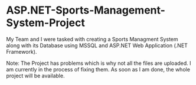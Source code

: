 # ASP.NET-Sports-Management-System-Project

My Team and I were tasked with creating a Sports Managment System along with its Database using MSSQL and ASP.NET Web Application (.NET Framework).

Note: The Project has problems which is why not all the files are uploaded. I am currently in the process of fixing them. As soon as I am done, the whole project will be available.
